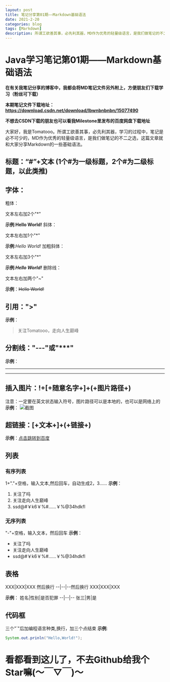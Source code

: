 ```yaml
---
layout: post
title: 笔记分享第01期——Markdown基础语法
date: 2021-2-20
categories: blog
tags: [Markdown]
description: 所谓工欲善其事，必先利其器，MD作为优秀的轻量级语言，是我们做笔记的不二之选...
---
```


# Java学习笔记第01期——Markdown基础语法
**在有关我笔记分享的博客中，我都会将MD笔记文件另外附上，方便朋友们下载学习（粉丝可下载）**

**本期笔记文件下载地址：https://download.csdn.net/download/lbwnbnbnbn/15077490**

**不想去CSDN下载的朋友也可以看我Milestone里发布的百度网盘下载地址**

大家好，我是Tomatooo。所谓工欲善其事，必先利其器，学习的过程中，笔记是必不可少的，MD作为优秀的轻量级语言，是我们做笔记的不二之选，这篇文章就和大家分享Markdown的一些基础语法。

## 标题：“\#”+文本 (1个\#为一级标题，2个\#为二级标题，以此类推)
## 字体：
粗体：

文本左右加2个"\*"

 **示例**:**Hello World!**
斜体：

文本左右加1个"\*" 

**示例**:*Hello World!*
加粗斜体：

文本左右加3个"\*"

**示例**:***Hello World!***
删除线：

文本左右加两个"\~" 

**示例**：~~Hello World!~~

## 引用："\>"
**示例**：
>关注Tomatooo，走向人生巅峰
## 分割线："\-\-\-"或"\*\*\*"
**示例**：
***
---
## 插入图片：\!\+\[\+随意名字\+\]\+\(\+图片路径\+\)
注意：一定要在英文状态输入符号，图片路径可以是本地的，也可以是网络上的
**示例**：
![截图](https://i0.hdslb.com/bfs/face/9946287791abe1462bbc09e72fc87a0be54026e8.jpg@85w_85h.jpg)
## 超链接：\[\+文本\+\]+\(\+链接\+\)
**示例**：[点击跳转到百度](www.baidu.com)

## 列表
### 有序列表
1+"."+空格，输入文本,然后回车，自动生成2，3......
**示例**：
1. 关注了吗
2. 关注走向人生巅峰
3. ssd@#￥k6￥%#……￥%@34hdkfl
### 无序列表
"-"+空格，输入文本，然后回车
**示例**：

- 关注了吗
- 关注走向人生巅峰
- ssd@#￥k6￥%#……￥%@34hdkfl
## 表格
XXX\|XXX\|XXX             然后换行
\-\-\|\-\-\|\-\-然后换行
XXX\|XXX\|XXX

**示例**：
姓名|性别|是否犯罪
--|--|--
张三|男|是

## 代码框
三个"\`"后加编程语言种类,换行，加三个点结束
**示例**:
```java 
System.out.prinln("Hello,World!");
```
# 看都看到这儿了，不去Github给我个Star嘛(～￣▽￣)～
